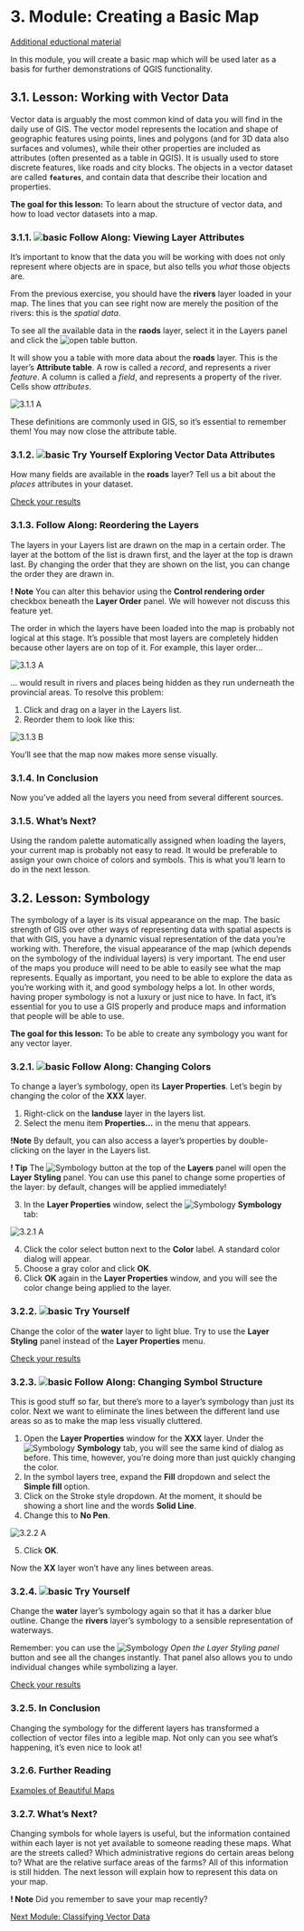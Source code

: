 # 3. Module: Creating a Basic Map
[Additional eductional material](https://drive.google.com/drive/u/0/folders/1ikwILcqg7wDrZdoxbJqjemp565IeG0j1?ths=true)

In this module, you will create a basic map which will be used later as a basis for further demonstrations of QGIS functionality.

## 3.1. Lesson: Working with Vector Data
Vector data is arguably the most common kind of data you will find in the daily use of GIS. The vector model represents the location and shape of geographic features using points, lines and polygons (and for 3D data also surfaces and volumes), while their other properties are included as attributes (often presented as a table in QGIS). It is usually used to store discrete features, like roads and city blocks. The objects in a vector dataset are called **``features``**, and contain data that describe their location and properties.

**The goal for this lesson:** To learn about the structure of vector data, and how to load vector datasets into a map.

### 3.1.1. ![basic](https://github.com/Toletum-Network/AutumnSchool_2020/blob/master/Icons/basic.png) Follow Along: Viewing Layer Attributes
It’s important to know that the data you will be working with does not only represent where objects are in space, but also tells you *what* those objects are.

From the previous exercise, you should have the **rivers** layer loaded in your map. The lines that you can see right now are merely the position of the rivers: this is the _spatial data_.

To see all the available data in the **raods** layer, select it in the Layers panel and click the ![open table](https://github.com/Toletum-Network/AutumnSchool_2020/blob/master/Icons/mActionOpenTable.png) button.

It will show you a table with more data about the **roads** layer. This is the layer’s **Attribute table**. A row is called a _record_, and represents a river _feature_. A column is called a _field_, and represents a property of the river. Cells show _attributes_.

![3.1.1 A](https://github.com/Toletum-Network/AutumnSchool_2020/blob/master/Screenshots/3.1.1%20A%20attributes%20table.png)

These definitions are commonly used in GIS, so it’s essential to remember them!
You may now close the attribute table.

### 3.1.2. ![basic](https://github.com/Toletum-Network/AutumnSchool_2020/blob/master/Icons/basic.png) Try Yourself Exploring Vector Data Attributes
How many fields are available in the **roads** layer?
Tell us a bit about the _places_ attributes in your dataset.

[Check your results](https://github.com/Toletum-Network/AutumnSchool_2020/blob/master/Training_Manual/Answer_Sheet/Answer_sheet.md#312-try-yourself-exploring-vector-data-attributes)

### 3.1.3. Follow Along: Reordering the Layers
The layers in your Layers list are drawn on the map in a certain order. The layer at the bottom of the list is drawn first, and the layer at the top is drawn last. By changing the order that they are shown on the list, you can change the order they are drawn in.

**! Note**
You can alter this behavior using the **Control rendering order** checkbox beneath the **Layer Order** panel. We will however not discuss this feature yet.

The order in which the layers have been loaded into the map is probably not logical at this stage. It’s possible that most layers are completely hidden because other layers are on top of it.
For example, this layer order…

![3.1.3 A](https://github.com/Toletum-Network/AutumnSchool_2020/blob/master/Screenshots/3.1.3%20A%20covered%20layers.png)

… would result in rivers and places being hidden as they run underneath the provincial areas.
To resolve this problem:

1. Click and drag on a layer in the Layers list.
2. Reorder them to look like this:

![3.1.3 B](https://github.com/Toletum-Network/AutumnSchool_2020/blob/master/Screenshots/3.1.3%20B%20reordered%20layers.png)

You’ll see that the map now makes more sense visually.

### 3.1.4. In Conclusion
Now you’ve added all the layers you need from several different sources.

### 3.1.5. What’s Next?
Using the random palette automatically assigned when loading the layers, your current map is probably not easy to read. It would be preferable to assign your own choice of colors and symbols. This is what you’ll learn to do in the next lesson.

## 3.2. Lesson: Symbology
The symbology of a layer is its visual appearance on the map. The basic strength of GIS over other ways of representing data with spatial aspects is that with GIS, you have a dynamic visual representation of the data you’re working with.
Therefore, the visual appearance of the map (which depends on the symbology of the individual layers) is very important. The end user of the maps you produce will need to be able to easily see what the map represents. Equally as important, you need to be able to explore the data as you’re working with it, and good symbology helps a lot.
In other words, having proper symbology is not a luxury or just nice to have. In fact, it’s essential for you to use a GIS properly and produce maps and information that people will be able to use.

**The goal for this lesson:** To be able to create any symbology you want for any vector layer.

### 3.2.1. ![basic](https://github.com/Toletum-Network/AutumnSchool_2020/blob/master/Icons/basic.png) Follow Along: Changing Colors
To change a layer’s symbology, open its **Layer Properties**. Let’s begin by changing the color of the **XXX** layer.
1. Right-click on the **landuse** layer in the layers list.
2. Select the menu item **Properties…** in the menu that appears.

**!Note**
By default, you can also access a layer’s properties by double-clicking on the layer in the Layers list.

**! Tip**
The ![Symbology](https://github.com/Toletum-Network/AutumnSchool_2020/blob/master/Icons/symbology.png) button at the top of the **Layers** panel will open the **Layer Styling** panel. You can use this panel to change some properties of the layer: by default, changes will be applied immediately!

3. In the **Layer Properties** window, select the ![Symbology](https://github.com/Toletum-Network/AutumnSchool_2020/blob/master/Icons/symbology.png) **Symbology** tab:

![3.2.1 A](https://github.com/Toletum-Network/AutumnSchool_2020/blob/master/Screenshots/3.2.1%20A%20layer_properties_style.png)

4. Click the color select button next to the **Color** label. A standard color dialog will appear.
5. Choose a gray color and click **OK**.
6. Click **OK** again in the **Layer Properties** window, and you will see the color change being applied to the layer.

### 3.2.2. ![basic](https://github.com/Toletum-Network/AutumnSchool_2020/blob/master/Icons/basic.png) Try Yourself
Change the color of the **water** layer to light blue. Try to use the **Layer Styling** panel instead of the **Layer Properties** menu.

[Check your results](https://github.com/Toletum-Network/AutumnSchool_2020/blob/master/Training_Manual/Answer_Sheet/Answer_sheet.md#322-try-it-yourself-colors)

### 3.2.3. ![basic](https://github.com/Toletum-Network/AutumnSchool_2020/blob/master/Icons/basic.png) Follow Along: Changing Symbol Structure
This is good stuff so far, but there’s more to a layer’s symbology than just its color. Next we want to eliminate the lines between the different land use areas so as to make the map less visually cluttered.
1. Open the **Layer Properties** window for the **XXX** layer.
Under the ![Symbology](https://github.com/Toletum-Network/AutumnSchool_2020/blob/master/Icons/symbology.png) **Symbology** tab, you will see the same kind of dialog as before. This time, however, you’re doing more than just quickly changing the color.
2. In the symbol layers tree, expand the **Fill** dropdown and select the **Simple fill** option.
3. Click on the Stroke style dropdown. At the moment, it should be showing a short line and the words **Solid Line**.
4. Change this to **No Pen**.

![3.2.2 A](https://github.com/Toletum-Network/AutumnSchool_2020/blob/master/Screenshots/3.2.2%20A%20simple_fill_selected.png)

5. Click **OK**.

Now the **XX** layer won’t have any lines between areas.

### 3.2.4. ![basic](https://github.com/Toletum-Network/AutumnSchool_2020/blob/master/Icons/basic.png) Try Yourself
Change the **water** layer’s symbology again so that it has a darker blue outline.
Change the **rivers** layer’s symbology to a sensible representation of waterways.

Remember: you can use the ![Symbology](https://github.com/Toletum-Network/AutumnSchool_2020/blob/master/Icons/symbology.png) _Open the Layer Styling panel_ button and see all the changes instantly. That panel also allows you to undo individual changes while symbolizing a layer.

[Check your results](https://github.com/Toletum-Network/AutumnSchool_2020/blob/master/Training_Manual/Answer_Sheet/Answer_sheet.md#322-try-it-yourself-changing-symbol-structure)

### 3.2.5. In Conclusion
Changing the symbology for the different layers has transformed a collection of vector files into a legible map. Not only can you see what’s happening, it’s even nice to look at!

### 3.2.6. Further Reading
[Examples of Beautiful Maps](https://gis.stackexchange.com/questions/3083/seeking-examples-of-beautiful-maps)

### 3.2.7. What’s Next?
Changing symbols for whole layers is useful, but the information contained within each layer is not yet available to someone reading these maps. What are the streets called? Which administrative regions do certain areas belong to? What are the relative surface areas of the farms? All of this information is still hidden. The next lesson will explain how to represent this data on your map.

**! Note**
Did you remember to save your map recently?

[Next Module: Classifying Vector Data](https://github.com/Toletum-Network/AutumnSchool_2020/blob/master/Training_Manual/4.%20Module:%20Classifying%20Vector%20Data.md)
